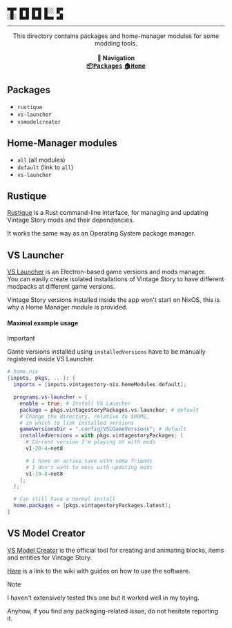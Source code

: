 ```
▀█▀ █▀█ █▀█ █░░ █▀
░█░ █▄█ █▄█ █▄▄ ▄█
```

---

<p align="center">
This directory contains packages and home-manager modules for some modding tools.
<br><br><b>🧭 Navigation</b><br>
<kbd><a href="https://github.com/PierreBorine/vintagestory-nix/tree/master/packages"><b>📦Packages</b></a></kbd>
<kbd><a href="https://github.com/PierreBorine/vintagestory-nix"><b>🏠Home</b></a></kbd>
</p>

## Packages
- `rustique`
- `vs-launcher`
- `vsmodelcreator`

## Home-Manager modules
- `all` (all modules)
- `default` (link to `all`)
- `vs-launcher`

## Rustique
[Rustique](https://github.com/Tekunogosu/Rustique) is a Rust command-line interface,
for managing and updating Vintage Story mods and their dependencies.

It works the same way as an Operating System package manager.

## VS Launcher
[VS Launcher](https://github.com/XurxoMF/vs-launcher) is an Electron-based game versions and mods manager.<br>
You can easily create isolated installations of Vintage Story to have different modpacks at different game versions.

Vintage Story versions installed inside the app won't start on NixOS, this is why a Home Manager module is provided.

#### Maximal example usage
> [!IMPORTANT]
> Game versions installed using `installedVersions` have to be manually registered inside VS Launcher.

```nix
# home.nix
{inputs, pkgs, ...}: {
  imports = [inputs.vintagestory-nix.homeModules.default];

  programs.vs-launcher = {
    enable = true; # Install VS Launcher
    package = pkgs.vintagestoryPackages.vs-launcher; # default
    # Change the directory, relative to $HOME,
    # in which to link installed versions
    gameVersionsDir = ".config/VSLGameVersions"; # default
    installedVersions = with pkgs.vintagestoryPackages; [
      # Current version I'm playing on with mods
      v1-20-4-net8

      # I have an active save with some friends
      # I don't want to mess with updating mods
      v1-19-8-net8
    ];
  };

  # Can still have a normal install
  home.packages = [pkgs.vintagestoryPackages.latest];
}
```

## VS Model Creator
[VS Model Creator](https://github.com/anegostudios/vsmodelcreator) is the official tool for creating and animating blocks, items and entities for Vintage Story.

[Here](https://wiki.vintagestory.at/Modding:VS_Model_Creator) is a link to the wiki with guides on how to use the software.

> [!NOTE]
> I haven't extensively tested this one but it worked well in my toying.
>
> Anyhow, if you find any packaging-related issue, do not hesitate reporting it.
